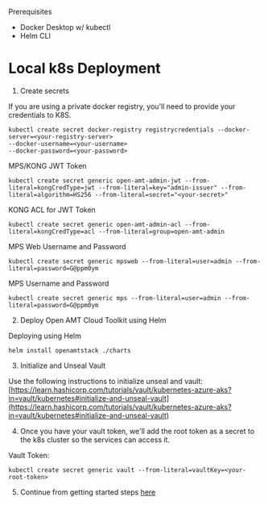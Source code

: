 Prerequisites

- Docker Desktop w/ kubectl
- Helm CLI     

# Local k8s Deployment
1) Create secrets 

If you are using a private docker registry, you'll need to provide your credentials to K8S. 
```
kubectl create secret docker-registry registrycredentials --docker-server=<your-registry-server> 
--docker-username=<your-username> 
--docker-password=<your-password>
```

MPS/KONG JWT Token

```
kubectl create secret generic open-amt-admin-jwt --from-literal=kongCredType=jwt --from-literal=key="admin-issuer" --from-literal=algorithm=HS256 --from-literal=secret="<your-secret>"
```
KONG ACL for JWT Token
```
kubectl create secret generic open-amt-admin-acl --from-literal=kongCredType=acl --from-literal=group=open-amt-admin
```

MPS Web Username and Password
```
kubectl create secret generic mpsweb --from-literal=user=admin --from-literal=password=G@ppm0ym
```

MPS Username and Password
```
kubectl create secret generic mps --from-literal=user=admin --from-literal=password=G@ppm0ym
```


2) Deploy Open AMT Cloud Toolkit using Helm

Deploying using Helm
```
helm install openamtstack ./charts
```

3) Initialize and Unseal Vault

Use the following instructions to initialize unseal and vault:  [https://learn.hashicorp.com/tutorials/vault/kubernetes-azure-aks?in=vault/kubernetes#initialize-and-unseal-vault](https://learn.hashicorp.com/tutorials/vault/kubernetes-azure-aks?in=vault/kubernetes#initialize-and-unseal-vault)

4) Once you have your vault token, we'll add the root token as a secret to the k8s cluster so the services can access it.

Vault Token:
```
kubectl create secret generic vault --from-literal=vaultKey=<your-root-token>
```

5) Continue from getting started steps [here](https://open-amt-cloud-toolkit.github.io/docs/1.3/General/loginToRPS/)

